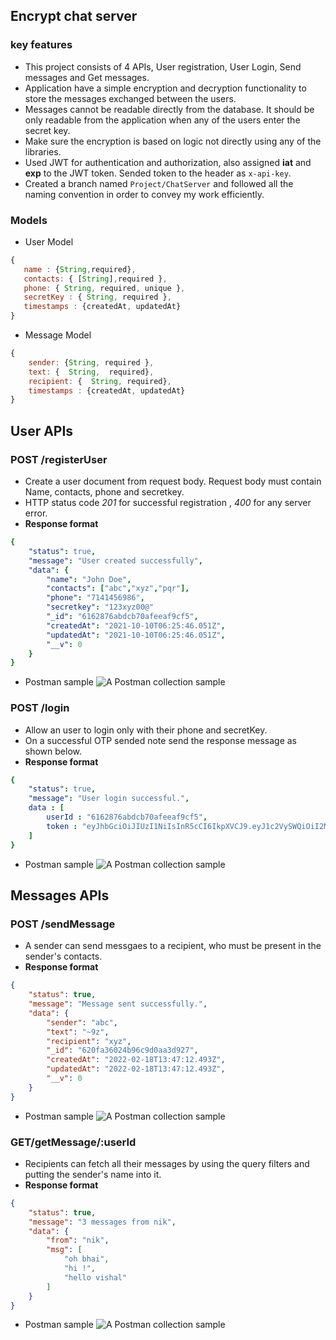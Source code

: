 ## Encrypt chat server
### key features
- This project consists of 4 APIs, User registration, User Login, Send messages and Get messages.
- Application have a simple encryption and decryption functionality to store the messages exchanged between the users. 
- Messages cannot be readable directly from the database. It should be only readable from the application when any of the users enter the secret key.
- Make sure the encryption is based on logic not directly using any of the libraries. 
- Used JWT for authentication and authorization, also assigned **iat** and **exp** to the JWT token. Sended token to the header as `x-api-key`.
- Created a branch named `Project/ChatServer` and followed all the naming convention in order to convey my work efficiently.
 ### Models
 - User Model
 ```JavaScript
{
    name : {String,required},
    contacts: { [String],required },
    phone: { String, required, unique },
    secretKey : { String, required },
    timestamps : {createdAt, updatedAt}
}
 ```
- Message Model
```JavaScript
{
    sender: {String, required },
    text: {  String,  required},
    recipient: {  String, required},
    timestamps : {createdAt, updatedAt}
}
```
## User APIs 
### POST /registerUser
- Create a user document from request body. Request body must contain Name, contacts, phone and secretkey.
- HTTP status code *201* for successful registration , *400* for any server error.
- __Response format__
```yaml
{
    "status": true,
    "message": "User created successfully",
    "data": {
        "name": "John Doe",
        "contacts": ["abc","xyz","pqr"],
        "phone": "7141456986",
        "secretkey": "123xyz00@"
        "_id": "6162876abdcb70afeeaf9cf5",
        "createdAt": "2021-10-10T06:25:46.051Z",
        "updatedAt": "2021-10-10T06:25:46.051Z",
        "__v": 0
    }
}
```
- Postman sample
 ![A Postman collection sample](assets/Postman-registerUser.jpg)
### POST /login
- Allow an user to login only with their phone and secretKey.
- On a successful OTP sended note send the response message as shown below.
- __Response format__
```yaml
{
    "status": true,
    "message": "User login successful.",
    data : [
        userId : "6162876abdcb70afeeaf9cf5",
        token : "eyJhbGciOiJIUzI1NiIsInR5cCI6IkpXVCJ9.eyJ1c2VySWQiOiI2MjA0MDUwZDliZWQzMTU3YTc3MTk2YTIiLCJpYXQiOjE2NDQ0MzA3NDgsImV4cCI6MTY0NDUxNzE0OH0.cCcWwWEmKTyihzUjeJWcRefFfxz2fgDgw-oJaRimK7w"
    ]
}
```
- Postman sample
 ![A Postman collection sample](assets/Postman-login.jpg)

## Messages APIs 
### POST /sendMessage
- A sender can send messgaes to a recipient, who must be present in the sender's contacts.
- __Response format__
```JSON
{
    "status": true,
    "message": "Message sent successfully.",
    "data": {
        "sender": "abc",
        "text": "~9z",
        "recipient": "xyz",
        "_id": "620fa36024b96c9d0aa3d927",
        "createdAt": "2022-02-18T13:47:12.493Z",
        "updatedAt": "2022-02-18T13:47:12.493Z",
        "__v": 0
    }
}
```
- Postman sample
 ![A Postman collection sample](assets/Postman-sendMessage.jpg)
### GET/getMessage/:userId
- Recipients can fetch all their messages by using the query filters and putting the sender's name into it.
- __Response format__
```JSON
{
    "status": true,
    "message": "3 messages from nik",
    "data": {
        "from": "nik",
        "msg": [
            "oh bhai",
            "hi !",
            "hello vishal"
        ]
    }
}
```
- Postman sample
 ![A Postman collection sample](assets/Postman-getMessage.jpg)